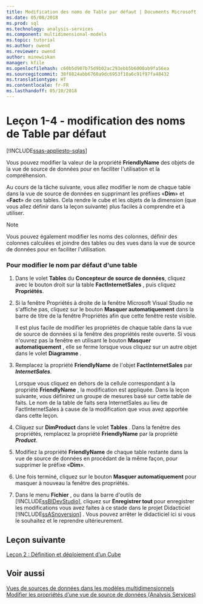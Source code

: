 ```yaml
---
title: Modification des noms de Table par défaut | Documents Microsoft
ms.date: 05/08/2018
ms.prod: sql
ms.technology: analysis-services
ms.component: multidimensional-models
ms.topic: tutorial
ms.author: owend
ms.reviewer: owend
author: minewiskan
manager: kfile
ms.openlocfilehash: c60b5d907b75d9b02ac293ebb5b6000ab9fa56ea
ms.sourcegitcommit: 38f8824abb6760a9dc6953f10a6c91f97fa48432
ms.translationtype: HT
ms.contentlocale: fr-FR
ms.lasthandoff: 05/10/2018
---
```

# <a name="lesson-1-4---modifying-default-table-names"></a>Leçon 1-4 - modification des noms de Table par défaut
[!INCLUDE[ssas-appliesto-sqlas](../includes/ssas-appliesto-sqlas.md)]

Vous pouvez modifier la valeur de la propriété **FriendlyName** des objets de la vue de source de données pour en faciliter l'utilisation et la compréhension.  
  
Au cours de la tâche suivante, vous allez modifier le nom de chaque table dans la vue de source de données en supprimant les préfixes «**Dim**» et «**Fact**» de ces tables. Cela rendre le cube et les objets de la dimension (que vous allez définir dans la leçon suivante) plus faciles à comprendre et à utiliser.  
  
> [!NOTE]  
> Vous pouvez également modifier les noms des colonnes, définir des colonnes calculées et joindre des tables ou des vues dans la vue de source de données pour en faciliter l'utilisation.  
  
### <a name="to-modify-the-default-name-of-a-table"></a>Pour modifier le nom par défaut d'une table  
  
1.  Dans le volet **Tables** du **Concepteur de source de données**, cliquez avec le bouton droit sur la table **FactInternetSales** , puis cliquez **Propriétés**.  
  
2.  Si la fenêtre Propriétés à droite de la fenêtre Microsoft Visual Studio ne s'affiche pas, cliquez sur le bouton **Masquer automatiquement** dans la barre de titre de la fenêtre Propriétés afin que cette fenêtre reste visible.  
  
    Il est plus facile de modifier les propriétés de chaque table dans la vue de source de données si la fenêtre des propriétés reste ouverte. Si vous n'ouvrez pas la fenêtre en utilisant le bouton **Masquer automatiquement** , elle se ferme lorsque vous cliquez sur un autre objet dans le volet **Diagramme** .  
  
3.  Remplacez la propriété **FriendlyName** de l'objet **FactInternetSales** par ***InternetSales***.  
  
    Lorsque vous cliquez en dehors de la cellule correspondant à la propriété **FriendlyName** , la modification est appliquée. Dans la leçon suivante, vous définirez un groupe de mesures basé sur cette table de faits. Le nom de la table de faits sera InternetSales au lieu de FactInternetSales à cause de la modification que vous avez apportée dans cette leçon.  
  
4.  Cliquez sur **DimProduct** dans le volet **Tables** . Dans la fenêtre des propriétés, remplacez la propriété **FriendlyName** par la propriété ***Product***.  
  
5.  Modifiez la propriété **FriendlyName** de chaque table restante dans la vue de source de données en procédant de la même façon, pour supprimer le préfixe «**Dim**».  
  
6.  Une fois terminé, cliquez sur le bouton **Masquer automatiquement** pour masquer à nouveau la fenêtre des propriétés.  
  
7.  Dans le menu **Fichier** , ou dans la barre d'outils de [!INCLUDE[ssBIDevStudio](../includes/ssbidevstudio-md.md)], cliquez sur **Enregistrer tout** pour enregistrer les modifications vous avez faites à ce stade dans le projet Didacticiel [!INCLUDE[ssASnoversion](../includes/ssasnoversion-md.md)] . Vous pouvez arrêter le didacticiel ici si vous le souhaitez et le reprendre ultérieurement.  
  
## <a name="next-lesson"></a>Leçon suivante  
[Leçon 2 : Définition et déploiement d’un Cube](../analysis-services/lesson-2-defining-and-deploying-a-cube.md)  
  
## <a name="see-also"></a>Voir aussi  
[Vues de sources de données dans les modèles multidimensionnels](../analysis-services/multidimensional-models/data-source-views-in-multidimensional-models.md)  
[Modifier les propriétés d’une vue de source de données &#40;Analysis Services&#41;](../analysis-services/multidimensional-models/change-properties-in-a-data-source-view-analysis-services.md)  
  
  
  
